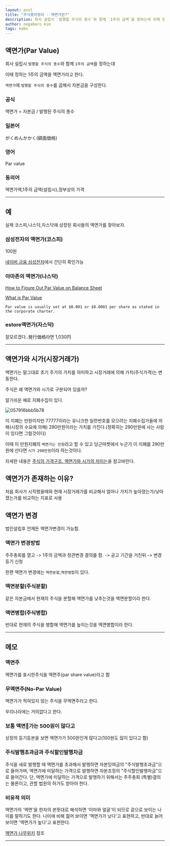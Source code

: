 ```yaml
---
layout: post
title: "주식용어정리 - 액면가란?"
description: 회사 설립시 `발행할 주식의 총수`와 함께 `1주의 금액`을 정하는데 이때 정하는 1주의 금액을 액면가라고 한다.
author: negabaro kim
tags: kabu
---
```


## 액면가(Par Value)

회사 설립시 `발행할 주식의 총수`와 함께 `1주의 금액`을 정하는데

이때 정하는 1주의 금액을 액면가라고 한다.

`액면가`에 `발행할 주식의 총수`를 곱해서 자본금을 구성한다.

### 공식

액면가 = 자본금  / 발행된 주식의 총수


### 일본어

がくめんかかく(額面価格)

### 영어

Par value

### 동의어

액면가액,1주의 금액(설립시),장부상의 가격

---

## 예

실제 코스피,나스닥,자스닥에 상장된 회사들의 액면가를 찾아보자.

### 삼성전자의 액면가(코스피)

100원

[네이버 금융 삼성전자]에서 간단히 확인가능

[네이버 금융 삼성전자]: https://finance.naver.com/item/main.nhn?code=005930


### 아마존의 액면가(나스닥)


[How to Figure Out Par Value on Balance Sheet]

[What is Par Value]

```
Par value is usually set at $0.001 or $0.0001 per share as stated in the corporate charter.
```

### estore액면가(자스닥)

잘모르겠다..発行価格라면 1,030円

---

## 액면가와 시가(시장거래가)

액면가는 말그대로 초기 주가의 가치를 의미하고 시장거래에 의해 가치(주식가격)는 변동한다.

주식은 왜 액면가와 시가로 구분되어 있을까?

알기쉬운 예로 지폐수집이 있다.

![057916bbb5b78](https://user-images.githubusercontent.com/4640346/104551129-9ec9f800-5679-11eb-98af-06e33aa5e41d.jpg)

이 지폐는 만원이지만 77777이라는 유니크한 일련번호를 모으려는 지폐수집가들에 의해(시장의 수요에 의해) 290만원이라는 가치를 가진다.(정확히는 290만원에 사는 사람이 있다면 그럴것이다)

이때 이 만원지폐의 `액면가는 만원`라고 할 수 있고 당근마켓에서 누군가 이 지폐를 290만원에 산다면 `시가 290만원`이라 하는것이다.

자세한 내용은 [주식의 가격구조. 액면가와 시가의 차이는]을 참고바란다.

## 액면가가 존재하는 이유?

처음 회사가 시작했을때와 현재 시장거래가를 비교해서 얼마나 가치가 높아졌는가/낮아졌는가를 비교하는 지표로 사용


## 액면가 변경

법인설립후 언제든 액면가변경이 가능함.

### 액면가 변경방법

주주총회를 열고 -> 1주의 금액과 정관변경 결의를 함. -> 공고 기간을 거친뒤 -> 변경등기 신청

한편 액면가 변경에는 `액면분할`,`액면병합`이 있다.

### 액면분할(주식분할)

같은 자본금에서 현재의 주식을 분할해 액면가를 낮추는것을 액면분할이라 한다.

### 액면병합(주식병합)

반대로 현재의 주식을 병합해 액면가를 높이는것을 액면병합이라 한다.


---

## 메모

### 액면주

액면가를 표시한주식을 액면주(par share value)라고 함

### 무액면주(No-Par Value)

액면가가 적혀있지 않는 주식을 무액면주라고 한다.

우리나라에는 거의없다고 한다.


### 보통 액면가는 500원이 많다고

상장의 등기등본을 보면 액면가가 500원인게 많다고(100원도 많이 있다고 함)


### 주식발행초과금과 주식할인발행차금

주식을 새로 발행할 때 액면가를 초과해서 발행하면 자본잉여금의 "주식발행초과금"으로 들어가며, 액면가에 미달하는 가격으로 발행하면 자본조정의 "주식할인발행차금"으로 들어간다. 단, 액면가에 미달하는 가격으로 발행하기 위해서는 주주총회 (특별)결의는 물론이고, 관할 법원의 허가도 받아야 한다.

### 비유적 의미

액면가의 '액면'을 한자의 본뜻대로 해석하면 '이마와 얼굴'이 되므로 겉으로 보이는 나이를 말하기도 한다. 나이에 비해 젊어 보이면 '액면가가 낮다'고 표현하고, 반대로 늙어 보이면 '액면가가 높다'고 표현한다.

[액면가 나무위키] 참조

---

[How to Figure Out Par Value on Balance Sheet]: https://www.fool.com/knowledge-center/how-to-figure-out-par-value-on-balance-sheet.aspx

[What is Par Value]: https://corporatefinanceinstitute.com/resources/knowledge/accounting/par-value-overview/
[액면가 뜻 - 주식 액면가 알아보기]: https://cowblog.tistory.com/45
[액면가 나무위키]: https://namu.wiki/w/%EC%95%A1%EB%A9%B4%EA%B0%80
[액면분할이란? 뜻 과 장단점 및 주가]: https://joobal2ne.tistory.com/12
[주식의 가격구조. 액면가와 시가의 차이는]: https://m.blog.naver.com/PostView.nhn?blogId=miraeasset_m&logNo=220663302058&proxyReferer=https:%2F%2Fwww.google.com%2F

